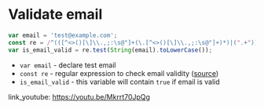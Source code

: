 # Validate email

```javascript
var email = 'test@example.com';
const re = /^(([^<>()[\]\\.,;:\s@"]+(\.[^<>()[\]\\.,;:\s@"]+)*)|(".+"))@((\[[0-9]{1,3}\.[0-9]{1,3}\.[0-9]{1,3}\.[0-9]{1,3}\])|(([a-zA-Z\-0-9]+\.)+[a-zA-Z]{2,}))$/;
var is_email_valid = re.test(String(email).toLowerCase());
```

- `var email` - declare test email
- `const re` - regular expression to check email validity ([source](https://stackoverflow.com/questions/46155/how-to-validate-an-email-address-in-javascript))
- `is_email_valid` - this variable will contain ```true``` if email is valid


link_youtube: https://youtu.be/Mkrrt70JpQg
